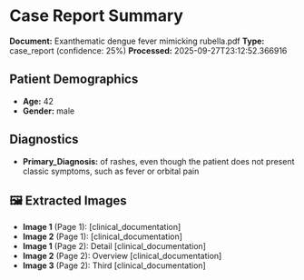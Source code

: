 # Case Report Summary

**Document:** Exanthematic dengue fever mimicking rubella.pdf
**Type:** case_report (confidence: 25%)
**Processed:** 2025-09-27T23:12:52.366916

## Patient Demographics
- **Age:** 42
- **Gender:** male

## Diagnostics
- **Primary_Diagnosis:** of
 rashes,
 even
 though
the
 patient
 does
 not
 present
 classic
 symptoms,
 such
 as
 fever
or
 orbital
 pain


## 🖼️ Extracted Images

- **Image 1** (Page 1):  [clinical_documentation]
- **Image 2** (Page 1):  [clinical_documentation]
- **Image 1** (Page 2): Detail [clinical_documentation]
- **Image 2** (Page 2): Overview [clinical_documentation]
- **Image 3** (Page 2): Third [clinical_documentation]
